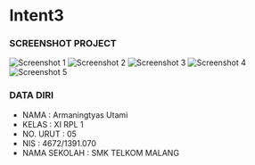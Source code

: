 # Intent3
### SCREENSHOT PROJECT
![Screenshot 1](https://s4.postimg.org/tfjikobe5/Intent3a.png)
![Screenshot 2](https://s15.postimg.org/tdrvcpqij/Intent3b.png)
![Screenshot 3](https://s16.postimg.org/ou0skwuxx/Intent3c.jpg)
![Screenshot 4](https://s9.postimg.org/koumb7y7z/Intent3d.png)
![Screenshot 5](https://s15.postimg.org/fcgxms01n/Intent3e.png)
<br>

### DATA DIRI
- NAMA      : Armaningtyas Utami
- KELAS     : XI RPL 1
- NO. URUT  : 05
- NIS       : 4672/1391.070
- NAMA SEKOLAH  : SMK TELKOM MALANG
